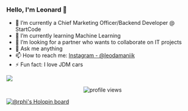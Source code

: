 ### Hello, I'm Leonard 👋

- 🔭 I’m currently a Chief Marketing Officer/Backend Developer @ StartCode
- 🌱 I’m currently learning Machine Learning
- 👯 I’m looking for a partner who wants to collaborate on IT projects
- 💬 Ask me anything 
- 📫 How to reach me: [Instagram - @leodamaniik](https://www.instagram.com/leodamaniik/)
- ⚡ Fun fact: I love JDM cars

<img src = "https://github-readme-stats.vercel.app/api?username=x01000101x&&show_icons=true&title_color=1E90FF&icon_color=8458B3&text_color=008000&bg_color=151515">

<p align="right">
  <center>
  <img src="https://gpvc.arturio.dev/x01000101x" alt="profile views"> 
  </center>
</p>

[![@rphi's Holopin board](https://holopin.io/api/user/board?user=leodamanik)](https://holopin.io/@leodamanik)
